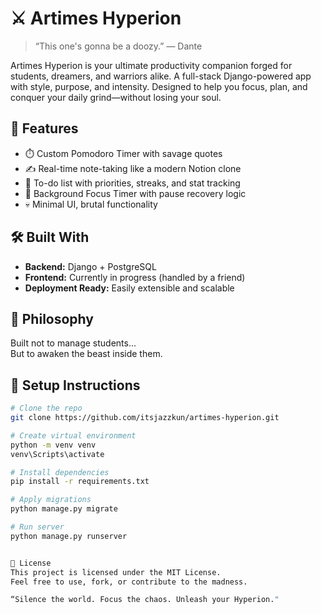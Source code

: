 # ⚔️ Artimes Hyperion

> “This one's gonna be a doozy.” — Dante

Artimes Hyperion is your ultimate productivity companion forged for students, dreamers, and warriors alike. A full-stack Django-powered app with style, purpose, and intensity. Designed to help you focus, plan, and conquer your daily grind—without losing your soul.

## 🔮 Features

- ⏱️ Custom Pomodoro Timer with savage quotes
- ✍️ Real-time note-taking like a modern Notion clone
- 📅 To-do list with priorities, streaks, and stat tracking
- 👀 Background Focus Timer with pause recovery logic
- 💀 Minimal UI, brutal functionality

## 🛠️ Built With

- **Backend:** Django + PostgreSQL
- **Frontend:** Currently in progress (handled by a friend)
- **Deployment Ready:** Easily extensible and scalable

## 🧠 Philosophy

Built not to manage students...  
But to awaken the beast inside them.

## 🧾 Setup Instructions

```bash
# Clone the repo
git clone https://github.com/itsjazzkun/artimes-hyperion.git

# Create virtual environment
python -m venv venv
venv\Scripts\activate

# Install dependencies
pip install -r requirements.txt

# Apply migrations
python manage.py migrate

# Run server
python manage.py runserver


📜 License
This project is licensed under the MIT License.
Feel free to use, fork, or contribute to the madness.

“Silence the world. Focus the chaos. Unleash your Hyperion."